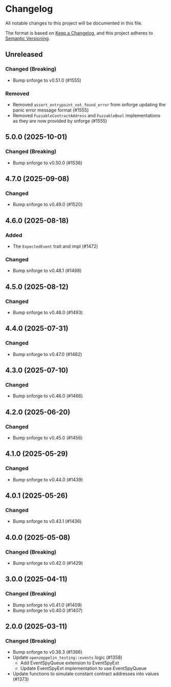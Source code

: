 <!-- markdownlint-disable MD024 -->

# Changelog

All notable changes to this project will be documented in this file.

The format is based on [Keep a Changelog](https://keepachangelog.com/en/1.1.0/),
and this project adheres to [Semantic Versioning](https://semver.org/spec/v2.0.0.html).

## Unreleased

### Changed (Breaking)

- Bump snforge to v0.51.0 (#1555)

### Removed

- Removed `assert_entrypoint_not_found_error` from snforge updating the panic error message format (#1555)
- Removed `FuzzableContractAddress` and `FuzzableBool` implementations as they are now provided by snforge (#1555)

## 5.0.0 (2025-10-01)

### Changed (Breaking)

- Bump snforge to v0.50.0 (#1536)

## 4.7.0 (2025-09-08)

### Changed

- Bump snforge to v0.49.0 (#1520)

## 4.6.0 (2025-08-18)

### Added

- The `ExpectedEvent` trait and impl (#1472)

### Changed

- Bump snforge to v0.48.1 (#1498)

## 4.5.0 (2025-08-12)

### Changed

- Bump snforge to v0.48.0 (#1493)

## 4.4.0 (2025-07-31)

### Changed

- Bump snforge to v0.47.0 (#1482)

## 4.3.0 (2025-07-10)

### Changed

- Bump snforge to v0.46.0 (#1466)

## 4.2.0 (2025-06-20)

### Changed

- Bump snforge to v0.45.0 (#1456)

## 4.1.0 (2025-05-29)

### Changed

- Bump snforge to v0.44.0 (#1439)

## 4.0.1 (2025-05-26)

### Changed

- Bump snforge to v0.43.1 (#1436)

## 4.0.0 (2025-05-08)

### Changed (Breaking)

- Bump snforge to v0.42.0 (#1429)

## 3.0.0 (2025-04-11)

### Changed (Breaking)

- Bump snforge to v0.41.0 (#1409)
- Bump snforge to v0.40.0 (#1407)

## 2.0.0 (2025-03-11)

### Changed (Breaking)

- Bump snforge to v0.38.3 (#1366)
- Update `openzeppelin_testing::events` logic (#1358)
  - Add EventSpyQueue extension to EventSpyExt
  - Update EventSpyExt implementation to use EventSpyQueue
- Update functions to simulate constant contract addresses into values (#1373)
